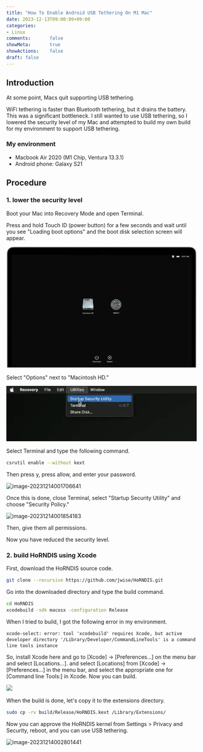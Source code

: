 ```yaml
---
title: "How To Enable Android USB Tethering On M1 Mac"
date: 2023-12-13T09:00:09+09:00
categories:
- Linux
comments:       false
showMeta:       true
showActions:    false
draft: false
---
```


## Introduction

At some point, Macs quit supporting USB tethering.

WiFi tethering is faster than Bluetooth tethering, but it drains the battery. This was a significant bottleneck. I still wanted to use USB tethering, so I lowered the security level of my Mac and attempted to build my own build for my environment to support USB tethering.



### My environment

- Macbook Air 2020 (M1 Chip, Ventura 13.3.1)
- Android phone: Galaxy S21



## Procedure

### 1. lower the security level

Boot your Mac into Recovery Mode and open Terminal.

Press and hold Touch ID (power button) for a few seconds and wait until you see "Loading boot options" and the boot disk selection screen will appear.

![m1-recovery-mode1](m1-recovery-mode1.jpg)

Select "Options" next to "Macintosh HD."

![image-20231214001538042](image-20231214001538042.png)

Select Terminal and type the following command.

```bash
csrutil enable --without kext
````

Then press y, press allow, and enter your password.

![image-20231214001706641](image-20231214001706641.png)

Once this is done, close Terminal, select "Startup Security Utility" and choose "Security Policy."

![image-20231214001854183](image-20231214001854183.png)

Then, give them all permissions.

Now you have reduced the security level.

### 2. build HoRNDIS using Xcode

First, download the HoRNDIS source code.

```bash
git clone --recursive https://github.com/jwise/HoRNDIS.git
```

Go into the downloaded directory and type the build command.

```bash
cd HoRNDIS
xcodebuild -sdk macosx -configuration Release
````

When I tried to build, I got the following error in my environment.

```
xcode-select: error: tool 'xcodebuild' requires Xcode, but active developer directory '/Library/Developer/CommandLineTools' is a command line tools instance
````

So, install Xcode here and go to [Xcode] → [Preferences...] on the menu bar and select [Locations...]. and select [Locations] from [Xcode] → [Preferences...] in the menu bar, and select the appropriate one for [Command line Tools:] in Xcode. Now you can build.

![](ahyu.png)

When the build is done, let's copy it to the extensions directory.

```bash
sudo cp -rv build/Release/HoRNDIS.kext /Library/Extensions/
```

Now you can approve the HoRNDIS kernel from Settings > Privacy and Security, reboot, and you can use USB tethering.

![image-20231214002801441](image-20231214002801441.png)